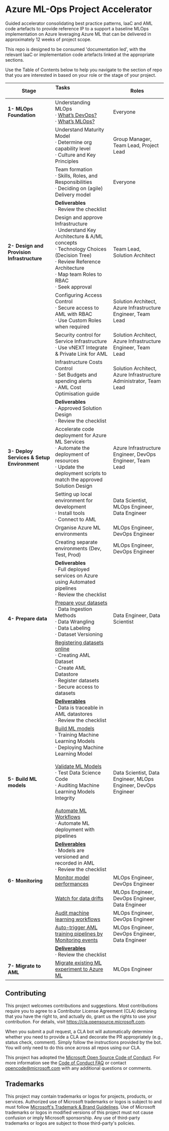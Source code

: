 # Azure ML-Ops Project Accelerator

Guided accelerator consolidating best practice patterns, IaaC and AML code artefacts to provide reference IP to a support a baseline MLOps implementation on Azure leveraging Azure ML that can be delivered in approximately 12 weeks of project scope. 

This repo is designed to be consumed 'documentation led', with the relevant IaaC or implementation code artefacts linked at the appropriate sections. 

Use the Table of Contents below to help you navigate to the section of repo that you are interested in based on your role or the stage of your project. 


| **Stage**                                  | **Tasks &nbsp; &nbsp; &nbsp; &nbsp; &nbsp; &nbsp; &nbsp; &nbsp; &nbsp; &nbsp; &nbsp; &nbsp; &nbsp; &nbsp; &nbsp;&nbsp; &nbsp; &nbsp; &nbsp; &nbsp; &nbsp;**                                                                                                                                                                                                                                                                                    | **Roles**                                                         |
| ------------------------------------------ | ---------------------------------------------------------------------------------------------------------------------------------------------------------------------------------------------------------------------------------------------------------------------------------------------------------------------------------------------------------------------------------------------------------------------------------------------- | ----------------------------------------------------------------- |
| **1- MLOps Foundation**                    | Understanding MLOps <br />· [What’s DevOps?](/1-MLOpsFoundations/0-DevOpsOverview/README.md)<br />· [What’s MLOps?](/1-MLOpsFoundations/1-MLOpsOverview/README.md)                                                                                                                                                                                                                                                                             | Everyone                                                          |
|                                            | Understand Maturity Model <br />· Determine org capability level <br />· Culture and Key Principles                                                                                                                                                                                                                                                                                                                                            | Group Manager, Team Lead, Project Lead                            |
|                                            | Team formation <br />· Skills, Roles, and Responsibilities<br />· Deciding on (agile) Delivery model                                                                                                                                                                                                                                                                                                                                           | Everyone                                                          |
|                                            | **Deliverables**<br />· Review the checklist                                                                                                                                                                                                                                                                                                                                                                                                   |
| **2- Design and Provision Infrastructure** | Design and approve Infrastructure<br />· Understand Key Architecture & A/ML concepts<br />· Technology Choices (Decision Tree)<br />· Review Reference Architecture<br />· Map team Roles to RBAC<br />· Seek approval                                                                                                                                                                                                                         | Team Lead, Solution Architect                                     |
|                                            | Configuring Access Control<br />· Secure access to AML with RBAC<br />· Use Custom Roles when required                                                                                                                                                                                                                                                                                                                                         | Solution Architect, Azure Infrastructure Engineer, Team Lead      |
|                                            | Security control for Service Infrastructure<br />· Use vNEXT Integrate & Private Link for AML                                                                                                                                                                                                                                                                                                                                                  | Solution Architect, Azure Infrastructure Engineer, Team Lead      |
|                                            | Infrastructure Costs Control<br />· Set Budgets and spending alerts<br />· AML Cost Optimisation guide                                                                                                                                                                                                                                                                                                                                         | Solution Architect, Azure Infrastructure Administrator, Team Lead |
|                                            | **Deliverables**<br />· Approved Solution Design<br />· Review the checklist                                                                                                                                                                                                                                                                                                                                                                   |
| **3- Deploy Services & Setup Environment** | Accelerate code deployment for Azure ML Services<br />· Automate the deployment of resources<br />· Update the deployment scripts to match the approved Solution Design                                                                                                                                                                                                                                                                        | Azure Infrastructure Engineer, DevOps Engineer, Team Lead         |
|                                            | Setting up local environment for development<br />· Install tools<br />· Connect to AML                                                                                                                                                                                                                                                                                                                                                        | Data Scientist, MLOps Engineer, Data Engineer                     |
|                                            | Organise Azure ML environments                                                                                                                                                                                                                                                                                                                                                                                                                 | MLOps Engineer, DevOps Engineer                                   |
|                                            | Creating separate environments (Dev, Test, Prod)                                                                                                                                                                                                                                                                                                                                                                                               | MLOps Engineer, DevOps Engineer                                   |
|                                            | **Deliverables**<br />· Full deployed services on Azure using Automated pipelines<br />· Review the checklist                                                                                                                                                                                                                                                                                                                                  |
| **4- Prepare data**                        | [Prepare your datasets](4-PrepareData/1-PrepareYourDatasets/README.md)<br />· Data Ingestion Methods <br />· Data Wrangling <br />· Data Labeling <br />· Dataset Versioning                                                                                                                                                                                                                                                                   | Data Engineer, Data Scientist                                     |
|                                            | [Registering datasets online](4-PrepareData/2-RegisteringDatasetsOnline/README.md)<br />· Creating AML Dataset<br />· Create AML Datastore <br />· Register datasets<br />· Secure access to datasets                                                                                                                                                                                                                                          |                                                                   |
|                                            | [**Deliverables**](4-PrepareData/Deliverables/README.md)<br />· Data is traceable in AML datastores<br />· Review the checklist                                                                                                                                                                                                                                                                                                                |
| **5- Build ML models**                     | [Build ML models](5-BuildMLModels/1-BuildMLModels/README.md) <br />· Training Machine Learning Models<br />· Deploying Machine Learning Model<br /><br />[Validate ML Models](5-BuildMLModels/2-ValidateMLModels/README.md)<br />· Test Data Science Code <br />· Auditing Machine Learning Models Integrity<br /><br />[Automate ML Workflows](5-BuildMLModels/3-AutomateMLWorkflows/README.md)<br />· Automate ML deployment with  pipelines | Data Scientist, Data Engineer, MLOps Engineer, DevOps Engineer    |
|                                            | [**Deliverables**](5-BuildMLModels/Deliverables/README.md)<br />· Models are versioned and recorded in AML<br />· Review the checklist                                                                                                                                                                                                                                                                                                         |
| **6- Monitoring**                          | [Monitor model performances](6-Monitor/1-MonitorModelPerformances/README.md)                                                                                                                                                                                                                                                                                                                                                                   | MLOps Engineer, DevOps Engineer                                   |
|                                            | [Watch for data drifts](6-Monitor/2-WatchforDataDrifts/README.md)                                                                                                                                                                                                                                                                                                                                                                              | MLOps Engineer, DevOps Engineer, Data Engineer                    |
|                                            | [Audit machine learning workflows](6-Monitor/3-AuditMachineLearningWorkflows/README.md)                                                                                                                                                                                                                                                                                                                                                        | MLOps Engineer, DevOps Engineer                                   |
|                                            | [Auto-trigger AML training pipelines by Monitoring events](6-Monitor/4-AutoTriggerAMLTrainingPiplinesbyMonitoringEvents/README.md)                                                                                                                                                                                                                                                                                                             | MLOps Engineer, DevOps Engineer, Data Engineer                    |
|                                            | [**Deliverables**](6-Monitor/Deliverables/README.md)<br />· Review the checklist                                                                                                                                                                                                                                                                                                                                                               |
| **7- Migrate to AML**                      | [Migrate existing ML experiment to Azure ML](7-MigrateToAML/README.md)                                                                                                                                                                                                                                                                                                                                  | MLOps Engineer                                                    |








## Contributing 

This project welcomes contributions and suggestions.  Most contributions require you to agree to a
Contributor License Agreement (CLA) declaring that you have the right to, and actually do, grant us
the rights to use your contribution. For details, visit https://cla.opensource.microsoft.com.

When you submit a pull request, a CLA bot will automatically determine whether you need to provide
a CLA and decorate the PR appropriately (e.g., status check, comment). Simply follow the instructions
provided by the bot. You will only need to do this once across all repos using our CLA.

This project has adopted the [Microsoft Open Source Code of Conduct](https://opensource.microsoft.com/codeofconduct/).
For more information see the [Code of Conduct FAQ](https://opensource.microsoft.com/codeofconduct/faq/) or
contact [opencode@microsoft.com](mailto:opencode@microsoft.com) with any additional questions or comments.

## Trademarks

This project may contain trademarks or logos for projects, products, or services. Authorized use of Microsoft 
trademarks or logos is subject to and must follow 
[Microsoft's Trademark & Brand Guidelines](https://www.microsoft.com/en-us/legal/intellectualproperty/trademarks/usage/general).
Use of Microsoft trademarks or logos in modified versions of this project must not cause confusion or imply Microsoft sponsorship.
Any use of third-party trademarks or logos are subject to those third-party's policies.
